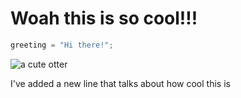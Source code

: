 # Woah this is so cool!!!

```javascript
greeting = "Hi there!";
```

![a cute otter](https://blog.nwf.org/wp-content/blogs.dir/11/files/2012/09/Sea-Otter-LeDent-300x254.jpg)


I've added a new line that talks about how cool this is
